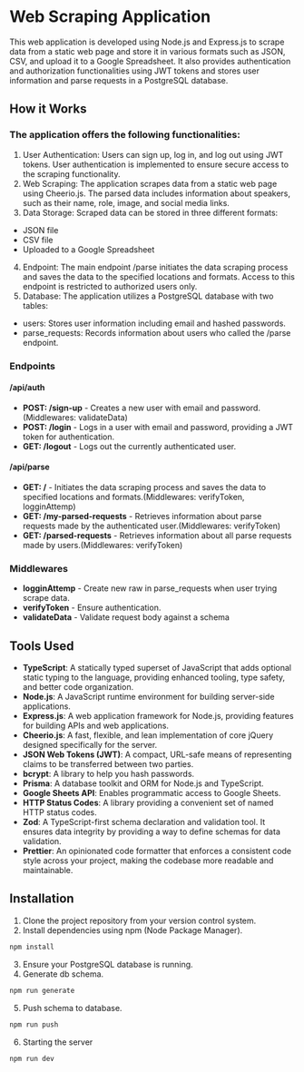 # Web Scraping Application
This web application is developed using Node.js and Express.js to scrape data from a static web page and store it in various formats such as JSON, CSV, and upload it to a Google Spreadsheet. It also provides authentication and authorization functionalities using JWT tokens and stores user information and parse requests in a PostgreSQL database.

## How it Works
### The application offers the following functionalities:

1. User Authentication: Users can sign up, log in, and log out using JWT tokens. User authentication is implemented to ensure secure access to the scraping functionality.
2. Web Scraping: The application scrapes data from a static web page using Cheerio.js. The parsed data includes information about speakers, such as their name, role, image, and social media links.
3. Data Storage: Scraped data can be stored in three different formats:
 - JSON file
 - CSV file
 - Uploaded to a Google Spreadsheet
4. Endpoint: The main endpoint /parse initiates the data scraping process and saves the data to the specified locations and formats. Access to this endpoint is restricted to authorized users only.
5. Database: The application utilizes a PostgreSQL database with two tables:
 - users: Stores user information including email and hashed passwords.
 - parse_requests: Records information about users who called the /parse endpoint.

### Endpoints
#### **/api/auth**
- **POST: /sign-up** - Creates a new user with email and password.(Middlewares: validateData)
- **POST: /login** - Logs in a user with email and password, providing a JWT token for authentication.
- **GET: /logout** - Logs out the currently authenticated user.
#### **/api/parse**
- **GET: /** - Initiates the data scraping process and saves the data to specified locations and formats.(Middlewares: verifyToken, logginAttemp)
- **GET: /my-parsed-requests** - Retrieves information about parse requests made by the authenticated user.(Middlewares: verifyToken)
- **GET: /parsed-requests** - Retrieves information about all parse requests made by users.(Middlewares: verifyToken)

### Middlewares
- **logginAttemp** - Create new raw in parse_requests when user trying scrape data.
- **verifyToken** - Ensure authentication.
- **validateData** - Validate request body against a schema

## Tools Used
- **TypeScript**: A statically typed superset of JavaScript that adds optional static typing to the language, providing enhanced tooling, type safety, and better code organization.
- **Node.js**: A JavaScript runtime environment for building server-side applications.
- **Express.js**: A web application framework for Node.js, providing features for building APIs and web applications.
- **Cheerio.js**: A fast, flexible, and lean implementation of core jQuery designed specifically for the server.
- **JSON Web Tokens (JWT)**: A compact, URL-safe means of representing claims to be transferred between two parties.
- **bcrypt**: A library to help you hash passwords.
- **Prisma**: A database toolkit and ORM for Node.js and TypeScript.
- **Google Sheets API**: Enables programmatic access to Google Sheets.
- **HTTP Status Codes**: A library providing a convenient set of named HTTP status codes.
- **Zod**: A TypeScript-first schema declaration and validation tool. It ensures data integrity by providing a way to define schemas for data validation.
- **Prettier**: An opinionated code formatter that enforces a consistent code style across your project, making the codebase more readable and maintainable.

## Installation
1. Clone the project repository from your version control system.
2. Install dependencies using npm (Node Package Manager).
```bash
npm install
```
3. Ensure your PostgreSQL database is running.
4. Generate db schema.
```bash
npm run generate
```
5. Push schema to database.
```bash
npm run push
```
6. Starting the server
```bash
npm run dev
```